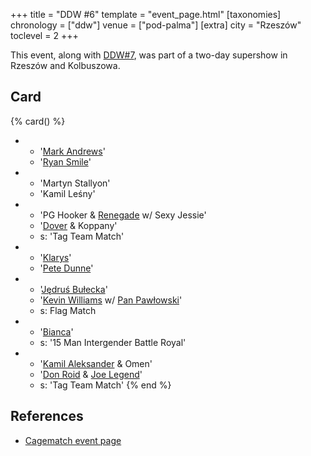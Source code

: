 +++
title = "DDW #6"
template = "event_page.html"
[taxonomies]
chronology = ["ddw"]
venue = ["pod-palma"]
[extra]
city = "Rzeszów"
toclevel = 2
+++

This event, along with [DDW#7](@/e/ddw/2012-03-10-ddw-7.md), was part of a two-day supershow in Rzeszów and Kolbuszowa.

## Card

{% card() %}
- - '[Mark Andrews](@/w/mark-andrews.md)'
  - '[Ryan Smile](@/w/ryan-smile.md)'
- - 'Martyn Stallyon'
  - 'Kamil Leśny'
- - 'PG Hooker & [Renegade](@/w/renegade.md) w/ Sexy Jessie'
  - '[Dover](@/w/dover.md) & Koppany'
  - s: 'Tag Team Match'
- - '[Klarys](@/w/klarys.md)'
  - '[Pete Dunne](@/w/pete-dunne.md)'
- - '[Jędruś Bułecka](@/w/jedrus-bulecka.md)'
  - '[Kevin Williams](@/w/kevin-williams.md) w/ [Pan Pawłowski](@/w/pan-pawlowski.md)'
  - s: Flag Match
- - '[Bianca](@/w/bianca.md)'
  - s: '15 Man Intergender Battle Royal'
- - '[Kamil Aleksander](@/w/kamil-aleksander.md) & Omen'
  - '[Don Roid](@/w/don-roid.md) & [Joe Legend](@/w/joe-legend.md)'
  - s: 'Tag Team Match'
{% end %}

## References

* [Cagematch event page](https://www.cagematch.net/?id=1&nr=76760)
